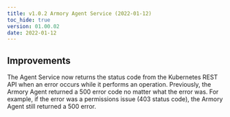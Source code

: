 ```yaml
---
title: v1.0.2 Armory Agent Service (2022-01-12)
toc_hide: true
version: 01.00.02
date: 2022-01-12
---
```


## Improvements

The Agent Service now returns the status code from the Kubernetes REST API when an error occurs while it performs an operation. Previously, the Armory Agent returned a 500 error code no matter what the error was. For example, if the error was a permissions issue (403 status code), the Armory Agent still returned a 500 error.
